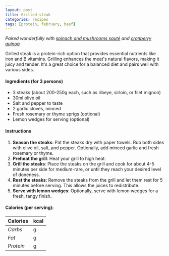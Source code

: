 ```yaml
---
layout: post
title: Grilled steak
categories: recipes
tags: [protein, february, beef]
---
```


*Paired wonderfully with <a href="/recipes/spinach-and-mushrooms-sauté">spinach and mushrooms sauté</a> and <a href="/recipes/cranberry-quinoa">cranberry quinoa</a>*

Grilled steak is a protein-rich option that provides essential nutrients like iron and B vitamins. Grilling enhances the meat's natural flavors, making it juicy and tender. It's a great choice for a balanced diet and pairs well with various sides.

#### Ingredients (for 3 persons)
- 3 steaks (about 200-250g each, such as ribeye, sirloin, or filet mignon)
- 30ml olive oil
- Salt and pepper to taste
- 2 garlic cloves, minced
- Fresh rosemary or thyme sprigs (optional)
- Lemon wedges for serving (optional)

#### Instructions

1. **Season the steaks**: Pat the steaks dry with paper towels. Rub both sides with olive oil, salt, and pepper. Optionally, add minced garlic and fresh rosemary or thyme.
2. **Preheat the grill**: Heat your grill to high heat.
3. **Grill the steaks**: Place the steaks on the grill and cook for about 4-5 minutes per side for medium-rare, or until they reach your desired level of doneness.
4. **Rest the steaks**: Remove the steaks from the grill and let them rest for 5 minutes before serving. This allows the juices to redistribute.
5. **Serve with lemon wedges**: Optionally, serve with lemon wedges for a fresh, tangy finish.

#### Calories (per serving):

| **Calories** | kcal |
| ----------- | ----------- |
| *Carbs* | g |
| *Fat* | g |
| *Protein* | g |